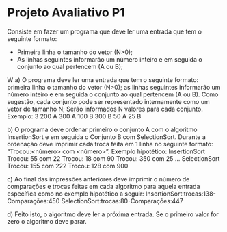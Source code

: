 # Projeto Avaliativo P1

  Consiste em fazer um programa que deve ler uma entrada que tem o seguinte formato:
  - Primeira linha o tamanho do vetor (N>0);
  - As linhas seguintes informarão um número inteiro e em seguida o conjunto ao qual pertencem (A ou B);

W
a) O programa deve ler uma entrada que tem o seguinte formato: primeira linha o tamanho do vetor (N>0); as linhas seguintes informarão um número inteiro e em seguida o conjunto ao qual pertencem (A ou B). Como sugestão, cada conjunto pode ser representado internamente como um vetor de tamanho N; Serão informados N valores para cada conjunto. Exemplo: 3 200 A 300 A 100 B 300 B 50 A 25 B

b) O programa deve ordenar primeiro o conjunto A com o algoritmo InsertionSort e em seguida o Conjunto B com SelectionSort. Durante a ordenação deve imprimir cada troca feita em 1 linha no seguinte formato: “Trocou:<número> com <número>”. Exemplo hipotético: InsertionSort Trocou: 55 com 22 Trocou: 18 com 90 Trocou: 350 com 25 ... SelectionSort Trocou: 155 com 222 Trocou: 128 com 900

c) Ao final das impressões anteriores deve imprimir o número de comparações e trocas feitas em cada algoritmo para aquela entrada específica como no exemplo hipotético a seguir: InsertionSort:trocas:138-Comparações:450 SelectionSort:trocas:80-Comparações:447

d) Feito isto, o algoritmo deve ler a próxima entrada. Se o primeiro valor for zero o algoritmo deve parar.
